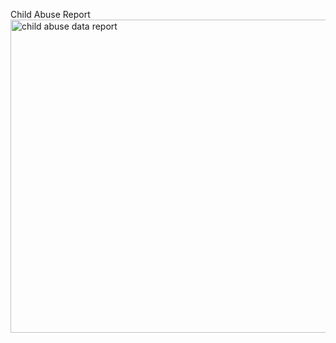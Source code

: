 Child Abuse Report
<img width="898" height="501" alt="child abuse data report" src="https://github.com/user-attachments/assets/5db0b040-827e-4048-9b0c-43de845e0adf" />
